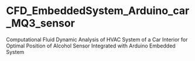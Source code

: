 # CFD_EmbeddedSystem_Arduino_car_MQ3_sensor
Computational Fluid Dynamic Analysis of HVAC System of a Car Interior for Optimal Position of Alcohol Sensor Integrated with Arduino Embedded System
